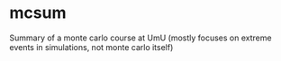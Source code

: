 # mcsum
Summary of a monte carlo course at UmU (mostly focuses on extreme events in simulations, not monte carlo itself)
